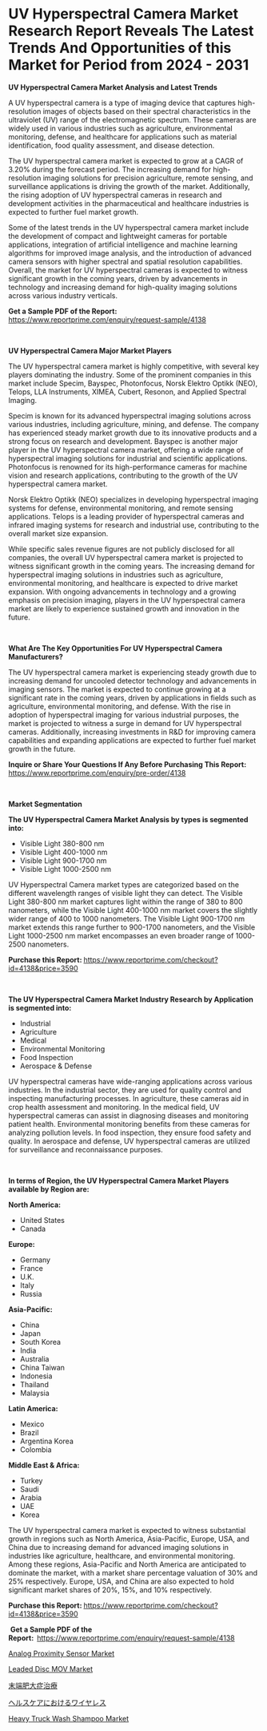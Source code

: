 <p><h1>UV Hyperspectral Camera Market Research Report Reveals The Latest Trends And Opportunities of this Market for Period from 2024 - 2031</h1></p><p><strong>UV Hyperspectral Camera Market Analysis and Latest Trends</strong></p>
<p><p>A UV hyperspectral camera is a type of imaging device that captures high-resolution images of objects based on their spectral characteristics in the ultraviolet (UV) range of the electromagnetic spectrum. These cameras are widely used in various industries such as agriculture, environmental monitoring, defense, and healthcare for applications such as material identification, food quality assessment, and disease detection.</p><p>The UV hyperspectral camera market is expected to grow at a CAGR of 3.20% during the forecast period. The increasing demand for high-resolution imaging solutions for precision agriculture, remote sensing, and surveillance applications is driving the growth of the market. Additionally, the rising adoption of UV hyperspectral cameras in research and development activities in the pharmaceutical and healthcare industries is expected to further fuel market growth.</p><p>Some of the latest trends in the UV hyperspectral camera market include the development of compact and lightweight cameras for portable applications, integration of artificial intelligence and machine learning algorithms for improved image analysis, and the introduction of advanced camera sensors with higher spectral and spatial resolution capabilities. Overall, the market for UV hyperspectral cameras is expected to witness significant growth in the coming years, driven by advancements in technology and increasing demand for high-quality imaging solutions across various industry verticals.</p></p>
<p><strong>Get a Sample PDF of the Report:&nbsp;</strong> <a href="https://www.reportprime.com/enquiry/request-sample/4138">https://www.reportprime.com/enquiry/request-sample/4138</a></p>
<p>&nbsp;</p>
<p><strong>UV Hyperspectral Camera Major Market Players</strong></p>
<p><p>The UV hyperspectral camera market is highly competitive, with several key players dominating the industry. Some of the prominent companies in this market include Specim, Bayspec, Photonfocus, Norsk Elektro Optikk (NEO), Telops, LLA Instruments, XIMEA, Cubert, Resonon, and Applied Spectral Imaging.</p><p>Specim is known for its advanced hyperspectral imaging solutions across various industries, including agriculture, mining, and defense. The company has experienced steady market growth due to its innovative products and a strong focus on research and development. Bayspec is another major player in the UV hyperspectral camera market, offering a wide range of hyperspectral imaging solutions for industrial and scientific applications. Photonfocus is renowned for its high-performance cameras for machine vision and research applications, contributing to the growth of the UV hyperspectral camera market.</p><p>Norsk Elektro Optikk (NEO) specializes in developing hyperspectral imaging systems for defense, environmental monitoring, and remote sensing applications. Telops is a leading provider of hyperspectral cameras and infrared imaging systems for research and industrial use, contributing to the overall market size expansion.</p><p>While specific sales revenue figures are not publicly disclosed for all companies, the overall UV hyperspectral camera market is projected to witness significant growth in the coming years. The increasing demand for hyperspectral imaging solutions in industries such as agriculture, environmental monitoring, and healthcare is expected to drive market expansion. With ongoing advancements in technology and a growing emphasis on precision imaging, players in the UV hyperspectral camera market are likely to experience sustained growth and innovation in the future.</p></p>
<p>&nbsp;</p>
<p><strong>What Are The Key Opportunities For UV Hyperspectral Camera Manufacturers?</strong></p>
<p><p>The UV hyperspectral camera market is experiencing steady growth due to increasing demand for uncooled detector technology and advancements in imaging sensors. The market is expected to continue growing at a significant rate in the coming years, driven by applications in fields such as agriculture, environmental monitoring, and defense. With the rise in adoption of hyperspectral imaging for various industrial purposes, the market is projected to witness a surge in demand for UV hyperspectral cameras. Additionally, increasing investments in R&D for improving camera capabilities and expanding applications are expected to further fuel market growth in the future.</p></p>
<p><strong>Inquire or Share Your Questions If Any Before Purchasing This Report:</strong> <a href="https://www.reportprime.com/enquiry/pre-order/4138">https://www.reportprime.com/enquiry/pre-order/4138</a></p>
<p>&nbsp;</p>
<p><strong>Market Segmentation</strong></p>
<p><strong>The UV Hyperspectral Camera Market Analysis by types is segmented into:</strong></p>
<p><ul><li>Visible Light 380-800 nm</li><li>Visible Light 400-1000 nm</li><li>Visible Light 900-1700 nm</li><li>Visible Light 1000-2500 nm</li></ul></p>
<p><p>UV Hyperspectral Camera market types are categorized based on the different wavelength ranges of visible light they can detect. The Visible Light 380-800 nm market captures light within the range of 380 to 800 nanometers, while the Visible Light 400-1000 nm market covers the slightly wider range of 400 to 1000 nanometers. The Visible Light 900-1700 nm market extends this range further to 900-1700 nanometers, and the Visible Light 1000-2500 nm market encompasses an even broader range of 1000-2500 nanometers.</p></p>
<p><strong>Purchase this Report:&nbsp;</strong><a href="https://www.reportprime.com/checkout?id=4138&price=3590">https://www.reportprime.com/checkout?id=4138&price=3590</a></p>
<p>&nbsp;</p>
<p><strong>The UV Hyperspectral Camera Market Industry Research by Application is segmented into:</strong></p>
<p><ul><li>Industrial</li><li>Agriculture</li><li>Medical</li><li>Environmental Monitoring</li><li>Food Inspection</li><li>Aerospace & Defense</li></ul></p>
<p><p>UV hyperspectral cameras have wide-ranging applications across various industries. In the industrial sector, they are used for quality control and inspecting manufacturing processes. In agriculture, these cameras aid in crop health assessment and monitoring. In the medical field, UV hyperspectral cameras can assist in diagnosing diseases and monitoring patient health. Environmental monitoring benefits from these cameras for analyzing pollution levels. In food inspection, they ensure food safety and quality. In aerospace and defense, UV hyperspectral cameras are utilized for surveillance and reconnaissance purposes.</p></p>
<p>&nbsp;</p>
<p><strong>In terms of Region, the UV Hyperspectral Camera Market Players available by Region are:</strong></p>
<p>
    <p> <strong> North America: </strong>
        <ul>
            <li>United States</li>
            <li>Canada</li>
        </ul>
        </p> 
    <p> <strong> Europe: </strong>
        <ul>
            <li>Germany</li>
            <li>France</li>
            <li>U.K.</li>
            <li>Italy</li>
            <li>Russia</li>
        </ul>
        </p> 
    <p> <strong> Asia-Pacific: </strong>
        <ul>
            <li>China</li>
            <li>Japan</li>
            <li>South Korea</li>
            <li>India</li>
            <li>Australia</li>
            <li>China Taiwan</li>
            <li>Indonesia</li>
            <li>Thailand</li>
            <li>Malaysia</li>
        </ul>
        </p> 
    <p> <strong> Latin America: </strong>
        <ul>
            <li>Mexico</li>
            <li>Brazil</li>
            <li>Argentina Korea</li>
            <li>Colombia</li>
        </ul>
        </p> 
    <p> <strong> Middle East & Africa: </strong>
        <ul>
            <li>Turkey</li>
            <li>Saudi</li>
            <li>Arabia</li>
            <li>UAE</li>
            <li>Korea</li>
        </ul>
    </p>
    </p>
<p><p>The UV hyperspectral camera market is expected to witness substantial growth in regions such as North America, Asia-Pacific, Europe, USA, and China due to increasing demand for advanced imaging solutions in industries like agriculture, healthcare, and environmental monitoring. Among these regions, Asia-Pacific and North America are anticipated to dominate the market, with a market share percentage valuation of 30% and 25% respectively. Europe, USA, and China are also expected to hold significant market shares of 20%, 15%, and 10% respectively.</p></p>
<p><strong>Purchase this Report: </strong><a href="https://www.reportprime.com/checkout?id=4138&price=3590">https://www.reportprime.com/checkout?id=4138&price=3590</a></p>
<p>&nbsp;<strong>Get a Sample PDF of the Report:&nbsp;&nbsp;</strong><a href="https://www.reportprime.com/enquiry/request-sample/4138">https://www.reportprime.com/enquiry/request-sample/4138</a></p>
<p><strong></strong></p>
<p><p><a href="https://github.com/jaidynmorantestelletmjzya/Market-Research-Report-List-2/blob/main/analog-proximity-sensor-market.md">Analog Proximity Sensor Market</a></p><p><a href="https://github.com/ruddyyedelwadw/Market-Research-Report-List-1/blob/main/leaded-disc-mov-market.md">Leaded Disc MOV Market</a></p><p><a href="https://medium.com/@evekerluke2023/%E3%82%A2%E3%82%AF%E3%83%AD%E3%83%A1%E3%82%AC%E3%83%AA%E3%83%BC%E6%B2%BB%E7%99%82%E5%B8%82%E5%A0%B4%E5%88%86%E6%9E%90-%E3%81%9D%E3%81%AEcagr-%E5%B8%82%E5%A0%B4%E3%82%BB%E3%82%B0%E3%83%A1%E3%83%B3%E3%83%86%E3%83%BC%E3%82%B7%E3%83%A7%E3%83%B3-%E3%81%8A%E3%82%88%E3%81%B3%E3%82%B0%E3%83%AD%E3%83%BC%E3%83%90%E3%83%AB%E7%94%A3%E6%A5%AD%E6%A6%82%E8%A6%81-bb0e6427c9d4">末端肥大症治療</a></p><p><a href="https://github.com/moulafa/Market-Research-Report-List-1/blob/main/879430314985.md">ヘルスケアにおけるワイヤレス</a></p><p><a href="https://issuu.com/reportprime-2/docs/heavy-truck-wash-shampoo-market-size-2030.pptx">Heavy Truck Wash Shampoo Market</a></p></p>